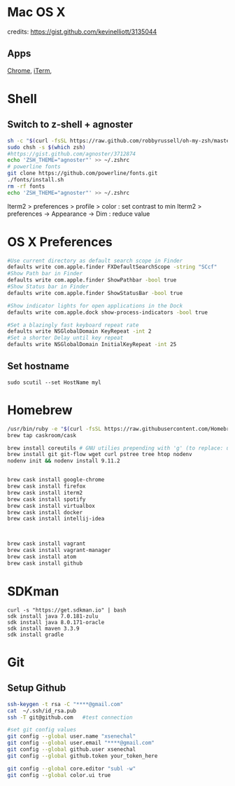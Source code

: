 # Mac OS X

credits: https://gist.github.com/kevinelliott/3135044

Apps
----
[Chrome](http://google.com/chrome),
[iTerm](http://iterm2.com),



# Shell

Switch to z-shell + agnoster
---------------
```bash
sh -c "$(curl -fsSL https://raw.github.com/robbyrussell/oh-my-zsh/master/tools/install.sh)"
sudo chsh -s $(which zsh)
#https://gist.github.com/agnoster/3712874
echo 'ZSH_THEME="agnoster"' >> ~/.zshrc
# powerline fonts
git clone https://github.com/powerline/fonts.git
./fonts/install.sh
rm -rf fonts
echo 'ZSH_THEME="agnoster"' >> ~/.zshrc
```
Iterm2 > preferences > profile > color : set contrast to min
Iterm2 > preferences -> Appearance -> Dim : reduce value



# OS X Preferences

```bash
#Use current directory as default search scope in Finder
defaults write com.apple.finder FXDefaultSearchScope -string "SCcf"
#Show Path bar in Finder
defaults write com.apple.finder ShowPathbar -bool true
#Show Status bar in Finder
defaults write com.apple.finder ShowStatusBar -bool true

#Show indicator lights for open applications in the Dock
defaults write com.apple.dock show-process-indicators -bool true

#Set a blazingly fast keyboard repeat rate
defaults write NSGlobalDomain KeyRepeat -int 2
#Set a shorter Delay until key repeat
defaults write NSGlobalDomain InitialKeyRepeat -int 25

```

Set hostname
------------
`sudo scutil --set HostName myl`



# Homebrew


```bash
/usr/bin/ruby -e "$(curl -fsSL https://raw.githubusercontent.com/Homebrew/install/master/install)"
brew tap caskroom/cask
```

```bash
brew install coreutils # GNU utilies prepending with 'g' (to replace: use --default-names)
brew install git git-flow wget curl pstree tree htop nodenv
nodenv init && nodenv install 9.11.2


brew cask install google-chrome
brew cask install firefox
brew cask install iterm2
brew cask install spotify
brew cask install virtualbox
brew cask install docker
brew cask install intellij-idea



brew cask install vagrant
brew cask install vagrant-manager
brew cask install atom
brew cask install github
```

# SDKman
```
curl -s "https://get.sdkman.io" | bash
sdk install java 7.0.181-zulu
sdk install java 8.0.171-oracle
sdk install maven 3.3.9
sdk install gradle

```

# Git

Setup Github
------------
```bash
ssh-keygen -t rsa -C "****@gmail.com"
cat  ~/.ssh/id_rsa.pub
ssh -T git@github.com	#test connection

#set git config values
git config --global user.name "xsenechal"
git config --global user.email "****@gmail.com"
git config --global github.user xsenechal
git config --global github.token your_token_here

git config --global core.editor "subl -w"
git config --global color.ui true
```
